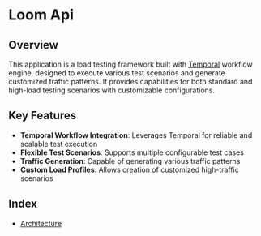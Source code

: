# Loom Api

## Overview

This application is a load testing framework built with [Temporal](https://temporal.io/in-use) workflow engine, designed to execute various test scenarios and generate customized traffic patterns. It provides capabilities for both standard and high-load testing scenarios with customizable configurations.

## Key Features

- **Temporal Workflow Integration**: Leverages Temporal for reliable and scalable test execution
- **Flexible Test Scenarios**: Supports multiple configurable test cases
- **Traffic Generation**: Capable of generating various traffic patterns
- **Custom Load Profiles**: Allows creation of customized high-traffic scenarios

## Index

- [Architecture](/docs/architecture.md)

